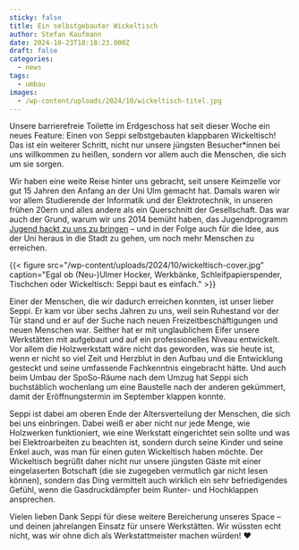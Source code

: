 ```yaml
---
sticky: false
title: Ein selbstgebauter Wickeltisch
author: Stefan Kaufmann
date: 2024-10-23T18:18:23.000Z
draft: false
categories:
  - news
tags:
  - umbau
images: 
  - /wp-content/uploads/2024/10/wickeltisch-titel.jpg
---
```


Unsere barrierefreie Toilette im Erdgeschoss hat seit dieser Woche ein neues Feature: Einen von Seppi selbstgebauten klappbaren Wickeltisch! 
Das ist ein weiterer Schritt, nicht nur unsere jüngsten Besucher\*innen bei uns willkommen zu heißen, sondern vor allem auch die Menschen, die sich um sie sorgen.

Wir haben eine weite Reise hinter uns gebracht, seit unsere Keimzelle vor gut 15 Jahren den Anfang an der Uni Ulm gemacht hat.
Damals waren wir vor allem Studierende der Informatik und der Elektrotechnik, in unseren frühen 20ern und alles andere als ein Querschnitt der Gesellschaft.
Das war auch der Grund, warum wir uns 2014 bemüht haben, das Jugendprogramm [Jugend hackt zu uns zu bringen](https://jugendhackt.org/event-rueckblick/ulm-2015/) – und in der Folge auch für die Idee, aus der Uni heraus in die Stadt zu gehen, um noch mehr Menschen zu erreichen.

{{< figure src="/wp-content/uploads/2024/10/wickeltisch-cover.jpg" caption="Egal ob (Neu-)Ulmer Hocker, Werkbänke, Schleifpapierspender, Tischchen oder Wickeltisch: Seppi baut es einfach." >}}

Einer der Menschen, die wir dadurch erreichen konnten, ist unser lieber Seppi.
Er kam vor über sechs Jahren zu uns, weil sein Ruhestand vor der Tür stand und er auf der Suche nach neuen Freizeitbeschäftigungen und neuen Menschen war.
Seither hat er mit unglaublichem Eifer unsere Werkstätten mit aufgebaut und auf ein professionelles Niveau entwickelt.
Vor allem die Holzwerkstatt wäre nicht das geworden, was sie heute ist, wenn er nicht so viel Zeit und Herzblut in den Aufbau und die Entwicklung gesteckt und seine umfassende Fachkenntnis eingebracht hätte.
Und auch beim Umbau der SpoSo-Räume nach dem Umzug hat Seppi sich buchstäblich wochenlang um eine Baustelle nach der anderen gekümmert, damit der Eröffnungstermin im September klappen konnte.

Seppi ist dabei am oberen Ende der Altersverteilung der Menschen, die sich bei uns einbringen.
Dabei weiß er aber nicht nur jede Menge, wie Holzwerken funktioniert, wie eine Werkstatt eingerichtet sein sollte und was bei Elektroarbeiten zu beachten ist, sondern durch seine Kinder und seine Enkel auch, was man für einen guten Wickeltisch haben möchte.
Der Wickeltisch begrüßt daher nicht nur unsere jüngsten Gäste mit einer eingelaserten Botschaft (die sie zugegeben vermutlich gar nicht lesen können), sondern das Ding vermittelt auch wirklich ein sehr befriedigendes Gefühl, wenn die Gasdruckdämpfer beim Runter- und Hochklappen ansprechen.

Vielen lieben Dank Seppi für diese weitere Bereicherung unseres Space – und deinen jahrelangen Einsatz für unsere Werkstätten.
Wir wüssten echt nicht, was wir ohne dich als Werkstattmeister machen würden! ❤️
